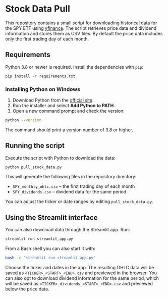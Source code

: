 # Stock Data Pull

This repository contains a small script for downloading historical data for the
SPY ETF using [yfinance](https://github.com/ranaroussi/yfinance). The script
retrieves price data and dividend information and stores them as CSV files. By
default the price data includes only the first trading day of each month.

## Requirements

Python 3.8 or newer is required. Install the dependencies with `pip`:

```bash
pip install -r requirements.txt
```

### Installing Python on Windows

1. Download Python from the [official site](https://www.python.org/downloads/windows/).
2. Run the installer and select **Add Python to PATH**.
3. Open a new command prompt and check the version:

```bash
python --version
```

The command should print a version number of 3.8 or higher.

## Running the script

Execute the script with Python to download the data:

```bash
python pull_stock_data.py
```

This will generate the following files in the repository directory:

* `SPY_monthly_ohlc.csv` – the first trading day of each month
* `SPY_dividends.csv` – dividend data for the same period

You can adjust the ticker or date ranges by editing `pull_stock_data.py`.

## Using the Streamlit interface

You can also download data through the Streamlit app. Run:

```bash
streamlit run streamlit_app.py
```

From a Bash shell you can also start it with:

```bash
bash -c 'streamlit run streamlit_app.py'
```

Choose the ticker and dates in the app. The resulting OHLC data will be saved as
`<TICKER>_<START>_<END>.csv` and previewed in the browser. You can also opt to
download dividend information for the same period, which will be saved as
`<TICKER>_dividends_<START>_<END>.csv` and previewed below the price data.
